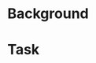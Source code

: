 # Background
<!-- Describe the context or motivation behind this issue. Why is this important? What problem does it solve? -->

# Task
<!-- List the specific tasks or steps required to complete this issue. -->
